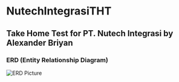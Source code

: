 # NutechIntegrasiTHT
## Take Home Test for PT. Nutech Integrasi by Alexander Briyan


### ERD (Entity Relationship Diagram)
![ERD Picture](https://res.cloudinary.com/du75qkag8/image/upload/v1737891554/ERD_ctzzvz.png)
